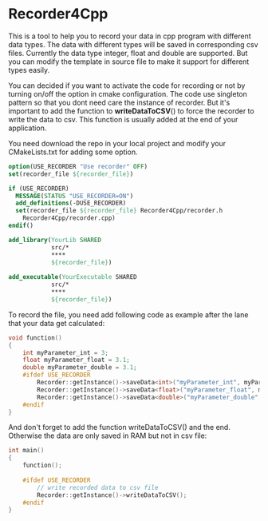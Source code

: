 # Recorder4Cpp
This is a tool to help you to record your data in cpp program with different data types. The data with different types will be saved in corresponding csv files. Currently the data type integer, float and double are supported. But you can modify the template in source file to make it support for different types easily. 

You can decided if you want to activate the code for recording or not by turning on/off the option in cmake configuration. The code use singleton pattern so that you dont need care the instance of recorder. But it's important to add the function to **writeDataToCSV**() to force the recorder to write the data to csv. This function is usually added at the end of your application.

You need download the repo in your local project and modify your CMakeLists.txt for adding some option. 

```cmake
option(USE_RECORDER "Use recorder" OFF)
set(recorder_file ${recorder_file})

if (USE_RECORDER)
  MESSAGE(STATUS "USE_RECORDER=ON")
  add_definitions(-DUSE_RECORDER)
  set(recorder_file ${recorder_file} Recorder4Cpp/recorder.h
  	Recorder4Cpp/recorder.cpp)
endif()

add_library(YourLib SHARED
            src/*
      		****
            ${recorder_file})
            
add_executable(YourExecutable SHARED
            src/*
      		****
            ${recorder_file})
```

To record the file, you need add following code as example after the lane that your data get calculated:

```c++
void function()
{
    int myParameter_int = 3;
	float myParameter_float = 3.1;
	double myParameter_double = 3.1;
	#ifdef USE_RECORDER
		Recorder::getInstance()->saveData<int>("myParameter_int", myParameter_int);
    	Recorder::getInstance()->saveData<float>("myParameter_float", myParameter_float);
		Recorder::getInstance()->saveData<double>("myParameter_double", myParameter_double);
	#endif  
}
```

And don't forget to add the function writeDataToCSV() and the end. Otherwise the data are only saved in RAM but not in csv file:

```c++
int main()
{
    function();
    
    #ifdef USE_RECORDER
		// write recorded data to csv file
    	Recorder::getInstance()->writeDataToCSV();
	#endif
}
```

